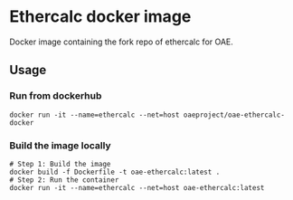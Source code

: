 # Ethercalc docker image

Docker image containing the fork repo of ethercalc for OAE.

## Usage

### Run from dockerhub

```
docker run -it --name=ethercalc --net=host oaeproject/oae-ethercalc-docker
```

### Build the image locally

```
# Step 1: Build the image
docker build -f Dockerfile -t oae-ethercalc:latest .
# Step 2: Run the container
docker run -it --name=ethercalc --net=host oae-ethercalc:latest
```
